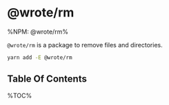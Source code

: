 # @wrote/rm

%NPM: @wrote/rm%

`@wrote/rm` is a package to remove files and directories.

```sh
yarn add -E @wrote/rm
```

## Table Of Contents

%TOC%